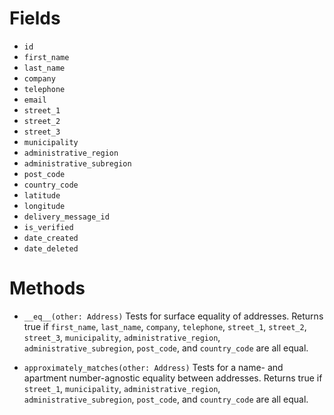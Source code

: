 <!-- TITLE: Address Model -->
<!-- SUBTITLE: Order Delivery Address -->

# Fields
- `id`
- `first_name`
- `last_name`
- `company`
- `telephone`
- `email`
- `street_1`
- `street_2`
- `street_3`
- `municipality`
- `administrative_region`
- `administrative_subregion`
- `post_code`
- `country_code`
- `latitude`
- `longitude`
- `delivery_message_id`
- `is_verified`
- `date_created`
- `date_deleted`

# Methods
- `__eq__(other: Address)` Tests for surface equality of addresses. Returns true if `first_name`, `last_name`, `company`, `telephone`, `street_1`, `street_2`, `street_3`, `municipality`, `administrative_region`, `administrative_subregion`, `post_code`, and `country_code` are all equal.

- `approximately_matches(other: Address)` Tests for a name- and apartment number-agnostic equality between addresses. Returns true if `street_1`, `municipality`, `administrative_region`, `administrative_subregion`, `post_code`, and `country_code` are all equal.
